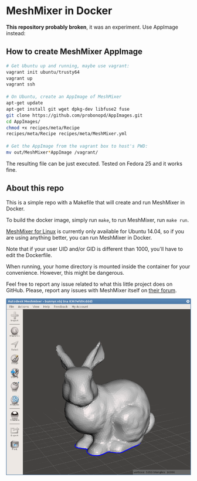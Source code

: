 MeshMixer in Docker
===================

**This repository probably broken**, it was an experiment. Use AppImage instead:

How to create MeshMixer AppImage
--------------------------------

```bash
# Get Ubuntu up and running, maybe use vagrant:
vagrant init ubuntu/trusty64
vagrant up
vagrant ssh

# On Ubuntu, create an AppImage of MeshMixer
apt-get update
apt-get install git wget dpkg-dev libfuse2 fuse
git clone https://github.com/probonopd/AppImages.git
cd AppImages/
chmod +x recipes/meta/Recipe
recipes/meta/Recipe recipes/meta/MeshMixer.yml

# Get the AppImage from the vagrant box to host's PWD:
mv out/MeshMixer*AppImage /vagrant/
```

The resulting file can be just executed. Tested on Fedora 25 and it works fine.

About this repo
---------------

This is a simple repo with a Makefile that will create and run MeshMixer in Docker.

To build the docker image, simply run `make`, to run MeshMixer, run `make run`.

[MeshMixer for Linux](http://www.meshmixer.com/linux.html) is currently only available for Ubuntu 14.04,
so if you are using anything better, you can run MeshMixer in Docker.

Note that if your user UID and/or GID is different than 1000, you'll have to edit the Dockerfile.

When running, your home directory is mounted inside the container for your convenience. However, this might be dangerous.

Feel free to report any issue related to what this little project does on GitHub.
Please, report any issues with MeshMixer itself on [their forum](http://meshmixer.com/forum/index.php?board=8.0).

![MeshMixer running on Fedora](screenshot.png)
